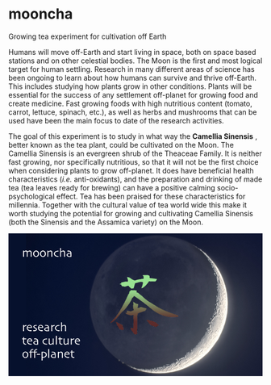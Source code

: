 # mooncha
Growing tea experiment for cultivation off Earth


Humans will move off-Earth and start living in space, both on space based stations and on other celestial bodies. 
The Moon is the first and most logical target for human settling.
Research in many different areas of science has been ongoing to learn about how humans can survive and thrive off-Earth.
This includes studying how plants grow in other conditions.
Plants will be essential for the success of any settlement off-planet for growing food and create medicine. 
Fast growing foods with high nutritious content (tomato, carrot, lettuce, spinach, etc.),
as well as herbs and mushrooms that can be used have been the main focus to date of the research activities.

The goal of this experiment is to study in what way the **Camellia Sinensis** ,
better known as the tea plant, could be cultivated on the Moon.
The Camellia Sinensis is an evergreen shrub of the Theaceae Family.
It is neither fast growing, nor specifically nutritious, so that it will not be the first choice when considering plants to grow off-planet.
It does have beneficial health characteristics (*i.e.* anti-oxidants), and the preparation and drinking of made tea (tea leaves ready for brewing)
can have a positive calming socio-psychological effect.
Tea has been praised for these characteristics for millennia.
Together with the cultural value of tea world wide this make it worth studying the potential for growing and cultivating Camellia Sinensis
(both the Sinensis and the Assamica variety) on the Moon.
 

![alt text](./docs/images/mooncha.png)